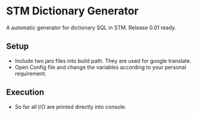 STM Dictionary Generator
======
A automatic generator for dictionary SQL in STM.
Release 0.01 ready.

## Setup
- Include two jars files into build path. They are used for google translate.
- Open Config file and change the variables according to your personal requirement.

## Execution
- So far all I/O are printed directly into console.
